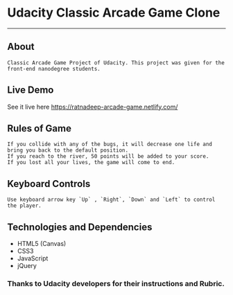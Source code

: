 # Udacity Classic Arcade Game Clone
---
## About
    Classic Arcade Game Project of Udacity. This project was given for the front-end nanodegree students.

## Live Demo
See it live here https://ratnadeep-arcade-game.netlify.com/


## Rules of Game
    If you collide with any of the bugs, it will decrease one life and bring you back to the default position.
    If you reach to the river, 50 points will be added to your score.
    If you lost all your lives, the game will come to end.

## Keyboard Controls

    Use keyboard arrow key `Up` , `Right`, `Down` and `Left` to control the player.
    
## Technologies and Dependencies
* HTML5 (Canvas)
* CSS3
* JavaScript
* jQuery
  
### Thanks to Udacity developers for their instructions and Rubric.
